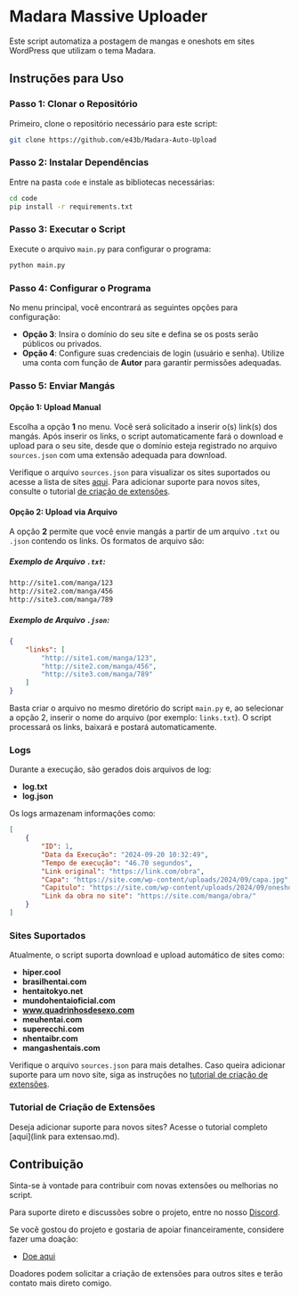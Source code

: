 # Madara Massive Uploader

Este script automatiza a postagem de mangas e oneshots em sites WordPress que utilizam o tema Madara.

## Instruções para Uso

### Passo 1: Clonar o Repositório

Primeiro, clone o repositório necessário para este script:

```bash
git clone https://github.com/e43b/Madara-Auto-Upload
```

### Passo 2: Instalar Dependências

Entre na pasta `code` e instale as bibliotecas necessárias:

```bash
cd code
pip install -r requirements.txt
```

### Passo 3: Executar o Script

Execute o arquivo `main.py` para configurar o programa:

```bash
python main.py
```

### Passo 4: Configurar o Programa

No menu principal, você encontrará as seguintes opções para configuração:

- **Opção 3**: Insira o domínio do seu site e defina se os posts serão públicos ou privados.
- **Opção 4**: Configure suas credenciais de login (usuário e senha). Utilize uma conta com função de **Autor** para garantir permissões adequadas.

### Passo 5: Enviar Mangás

#### Opção 1: Upload Manual

Escolha a opção **1** no menu. Você será solicitado a inserir o(s) link(s) dos mangás. Após inserir os links, o script automaticamente fará o download e upload para o seu site, desde que o domínio esteja registrado no arquivo `sources.json` com uma extensão adequada para download.

Verifique o arquivo `sources.json` para visualizar os sites suportados ou acesse a lista de sites [aqui](#sites-suportados). Para adicionar suporte para novos sites, consulte o tutorial [de criação de extensões](#tutorial-de-criação-de-extensões).

#### Opção 2: Upload via Arquivo

A opção **2** permite que você envie mangás a partir de um arquivo `.txt` ou `.json` contendo os links. Os formatos de arquivo são:

##### Exemplo de Arquivo `.txt`:

```txt
http://site1.com/manga/123
http://site2.com/manga/456
http://site3.com/manga/789
```

##### Exemplo de Arquivo `.json`:

```json
{
    "links": [
        "http://site1.com/manga/123",
        "http://site2.com/manga/456",
        "http://site3.com/manga/789"
    ]
}
```

Basta criar o arquivo no mesmo diretório do script `main.py` e, ao selecionar a opção 2, inserir o nome do arquivo (por exemplo: `links.txt`). O script processará os links, baixará e postará automaticamente.

### Logs

Durante a execução, são gerados dois arquivos de log:

- **log.txt**
- **log.json**

Os logs armazenam informações como:

```json
[
    {
        "ID": 1,
        "Data da Execução": "2024-09-20 10:32:49",
        "Tempo de execução": "46.70 segundos",
        "Link original": "https://link.com/obra",
        "Capa": "https://site.com/wp-content/uploads/2024/09/capa.jpg",
        "Capitulo": "https://site.com/wp-content/uploads/2024/09/oneshot.zip",
        "Link da obra no site": "https://site.com/manga/obra/"
    }
]
```

### Sites Suportados

Atualmente, o script suporta download e upload automático de sites como:

- **hiper.cool**
- **brasilhentai.com**
- **hentaitokyo.net**
- **mundohentaioficial.com**
- **www.quadrinhosdesexo.com**
- **meuhentai.com**
- **superecchi.com**
- **nhentaibr.com**
- **mangashentais.com**

Verifique o arquivo `sources.json` para mais detalhes. Caso queira adicionar suporte para um novo site, siga as instruções no [tutorial de criação de extensões](#tutorial-de-criação-de-extensões).

### Tutorial de Criação de Extensões

Deseja adicionar suporte para novos sites? Acesse o tutorial completo [aqui](link para extensao.md).

## Contribuição

Sinta-se à vontade para contribuir com novas extensões ou melhorias no script. 

Para suporte direto e discussões sobre o projeto, entre no nosso [Discord](https://discord.gg/SQKcCAuBRr).

Se você gostou do projeto e gostaria de apoiar financeiramente, considere fazer uma doação:

- [Doe aqui](https://oxapay.com/donate/70144069)

Doadores podem solicitar a criação de extensões para outros sites e terão contato mais direto comigo.
